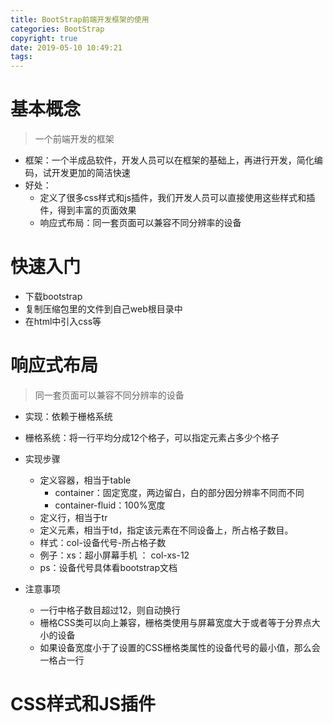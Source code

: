 ```yaml
---
title: BootStrap前端开发框架的使用
categories: BootStrap
copyright: true
date: 2019-05-10 10:49:21
tags:
---
```


# 基本概念
> 一个前端开发的框架

- 框架：一个半成品软件，开发人员可以在框架的基础上，再进行开发，简化编码，试开发更加的简洁快速
- 好处：
	- 定义了很多css样式和js插件，我们开发人员可以直接使用这些样式和插件，得到丰富的页面效果
	- 响应式布局：同一套页面可以兼容不同分辨率的设备

<!--more-->


# 快速入门
- 下载bootstrap
- 复制压缩包里的文件到自己web根目录中
- 在html中引入css等


# 响应式布局
> 同一套页面可以兼容不同分辨率的设备

- 实现：依赖于栅格系统
- 栅格系统：将一行平均分成12个格子，可以指定元素占多少个格子
- 实现步骤
	- 定义容器，相当于table
		- container：固定宽度，两边留白，白的部分因分辨率不同而不同
		- container-fluid：100%宽度
	- 定义行，相当于tr
	- 定义元素，相当于td，指定该元素在不同设备上，所占格子数目。
	- 样式：col-设备代号-所占格子数
	- 例子：xs：超小屏幕手机 ： col-xs-12
	- ps：设备代号具体看bootstrap文档


- 注意事项
	- 一行中格子数目超过12，则自动换行
	- 栅格CSS类可以向上兼容，栅格类使用与屏幕宽度大于或者等于分界点大小的设备
	- 如果设备宽度小于了设置的CSS栅格类属性的设备代号的最小值，那么会一格占一行




# CSS样式和JS插件